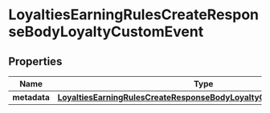 

# LoyaltiesEarningRulesCreateResponseBodyLoyaltyCustomEvent


## Properties

| Name | Type | Description |
|------------ | ------------- | ------------- |
|**metadata** | [**LoyaltiesEarningRulesCreateResponseBodyLoyaltyCustomEventMetadata**](LoyaltiesEarningRulesCreateResponseBodyLoyaltyCustomEventMetadata.md) |  |




